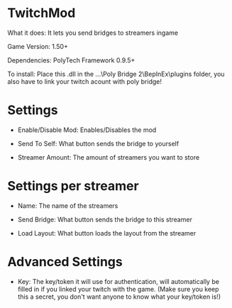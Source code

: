 # TwitchMod
What it does: It lets you send bridges to streamers ingame

Game Version: 1.50+

Dependencies: PolyTech Framework 0.9.5+

To install: Place this .dll in the ...\Poly Bridge 2\BepInEx\plugins folder, you also have to link your twitch acount with poly bridge!


# Settings
- Enable/Disable Mod: Enables/Disables the mod

- Send To Self: What button sends the bridge to yourself

- Streamer Amount: The amount of streamers you want to store

# Settings per streamer
- Name: The name of the streamers

- Send Bridge: What button sends the bridge to this streamer

- Load Layout: What button loads the layout from the streamer


# Advanced Settings
- Key: The key/token it will use for authentication, will automatically be filled in if you linked your twitch with the game. (Make sure you keep this a secret, you don't want anyone to know what your key/token is!)
